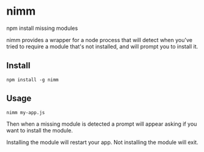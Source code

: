 # nimm

npm install missing modules

nimm provides a wrapper for a node process that will detect when you've tried to require a module that's not installed, and will prompt you to install it.

## Install

```
npm install -g nimm
```

## Usage

```
nimm my-app.js
```

Then when a missing module is detected a prompt will appear asking if you want to install the module.

Installing the module will restart your app. Not installing the module will exit.

